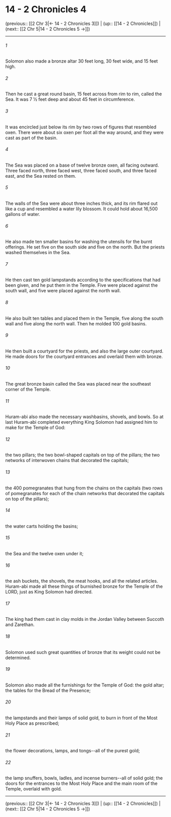 # 14 - 2 Chronicles 4

(previous:: [[2 Chr 3|← 14 - 2 Chronicles 3]]) | (up:: [[14 - 2 Chronicles]]) | (next:: [[2 Chr 5|14 - 2 Chronicles 5 →]])

***


###### 1 
Solomon also made a bronze altar 30 feet long, 30 feet wide, and 15 feet high. 

###### 2 
Then he cast a great round basin, 15 feet across from rim to rim, called the Sea. It was 7 1⁄2 feet deep and about 45 feet in circumference. 

###### 3 
It was encircled just below its rim by two rows of figures that resembled oxen. There were about six oxen per foot all the way around, and they were cast as part of the basin. 

###### 4 
The Sea was placed on a base of twelve bronze oxen, all facing outward. Three faced north, three faced west, three faced south, and three faced east, and the Sea rested on them. 

###### 5 
The walls of the Sea were about three inches thick, and its rim flared out like a cup and resembled a water lily blossom. It could hold about 16,500 gallons of water. 

###### 6 
He also made ten smaller basins for washing the utensils for the burnt offerings. He set five on the south side and five on the north. But the priests washed themselves in the Sea. 

###### 7 
He then cast ten gold lampstands according to the specifications that had been given, and he put them in the Temple. Five were placed against the south wall, and five were placed against the north wall. 

###### 8 
He also built ten tables and placed them in the Temple, five along the south wall and five along the north wall. Then he molded 100 gold basins. 

###### 9 
He then built a courtyard for the priests, and also the large outer courtyard. He made doors for the courtyard entrances and overlaid them with bronze. 

###### 10 
The great bronze basin called the Sea was placed near the southeast corner of the Temple. 

###### 11 
Huram-abi also made the necessary washbasins, shovels, and bowls. So at last Huram-abi completed everything King Solomon had assigned him to make for the Temple of God: 

###### 12 
the two pillars; the two bowl-shaped capitals on top of the pillars; the two networks of interwoven chains that decorated the capitals; 

###### 13 
the 400 pomegranates that hung from the chains on the capitals (two rows of pomegranates for each of the chain networks that decorated the capitals on top of the pillars); 

###### 14 
the water carts holding the basins; 

###### 15 
the Sea and the twelve oxen under it; 

###### 16 
the ash buckets, the shovels, the meat hooks, and all the related articles. Huram-abi made all these things of burnished bronze for the Temple of the LORD, just as King Solomon had directed. 

###### 17 
The king had them cast in clay molds in the Jordan Valley between Succoth and Zarethan. 

###### 18 
Solomon used such great quantities of bronze that its weight could not be determined. 

###### 19 
Solomon also made all the furnishings for the Temple of God: the gold altar; the tables for the Bread of the Presence; 

###### 20 
the lampstands and their lamps of solid gold, to burn in front of the Most Holy Place as prescribed; 

###### 21 
the flower decorations, lamps, and tongs--all of the purest gold; 

###### 22 
the lamp snuffers, bowls, ladles, and incense burners--all of solid gold; the doors for the entrances to the Most Holy Place and the main room of the Temple, overlaid with gold.

***

(previous:: [[2 Chr 3|← 14 - 2 Chronicles 3]]) | (up:: [[14 - 2 Chronicles]]) | (next:: [[2 Chr 5|14 - 2 Chronicles 5 →]])
